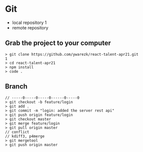 # Git

- local repository
1
- remote repository

## Grab the project to your computer

```
> git clone https://github.com/ywarezk/react-talent-apr21.git
1
> cd react-talent-apr21
> npm install
> code .
```

## Branch

```
// -----0-----0-----0------0-----0
> git checkout -b feature/login
> git add .
> git commit -m "login: added the server rest api"
> git push origin feature/login
> git checkout master
> git merge feature/login
> git pull origin master
// conflict
// kdiff3, p4merge
> git mergetool
> git push origin master

```